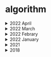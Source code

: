 # algorithm
<details markdown="1">
<summary> 2022 April</summary>

| | 문제                                                         | 답                                                           | 날짜 |
|---| :----------------------------------------------------------- | ------------------------------------------------------------ | ------------------------------------------------------------ |
|1| [11057](https://www.acmicpc.net/problem/11057)|[Done](https://github.com/leechGamer/algorithm/blob/master/2022/dp/11057/Main.java) |2022.04.02|
|1| [2193](https://www.acmicpc.net/problem/2193)|[Done](https://github.com/leechGamer/algorithm/blob/master/2022/dp/2193-1/Main.java) |2022.04.03|

</details>

<details markdown="1">
<summary> 2022 March</summary>

| | 문제                                                         | 답                                                           | 날짜 |
|---| :----------------------------------------------------------- | ------------------------------------------------------------ | ------------------------------------------------------------ |
|1| [2557](https://www.acmicpc.net/problem/2557)|[Done](https://github.com/gyoungeunbae/algorithm/blob/master/2022/%EC%9E%85%EC%B6%9C%EB%A0%A5/2557/Main.java) |2022.03.09|
|2| [1000](https://www.acmicpc.net/problem/1000)|[Done](https://github.com/gyoungeunbae/algorithm/blob/master/2022/%EC%9E%85%EC%B6%9C%EB%A0%A5/1000/Main.java) |2022.03.09|
|3| [2558](https://www.acmicpc.net/problem/2558)|[Done](https://github.com/gyoungeunbae/algorithm/blob/master/2022/%EC%9E%85%EC%B6%9C%EB%A0%A5/2558/Main.java) |2022.03.09|
|4| [10950](https://www.acmicpc.net/problem/10950)|[Done](https://github.com/gyoungeunbae/algorithm/blob/master/2022/%EC%9E%85%EC%B6%9C%EB%A0%A5/10950/Main.java) |2022.03.09|
|5| [10951](https://www.acmicpc.net/problem/10951)|[Done](https://github.com/gyoungeunbae/algorithm/blob/master/2022/%EC%9E%85%EC%B6%9C%EB%A0%A5/10951/Main.java) |2022.03.09|
|6| [10952](https://www.acmicpc.net/problem/10952)|[Done](https://github.com/gyoungeunbae/algorithm/blob/master/2022/%EC%9E%85%EC%B6%9C%EB%A0%A5/10952/Main.java) |2022.03.09|
|7| [10953](https://www.acmicpc.net/problem/10953)|[Done](https://github.com/gyoungeunbae/algorithm/blob/master/2022/%EC%9E%85%EC%B6%9C%EB%A0%A5/10953/Main.java) |2022.03.09|
|8| [11021](https://www.acmicpc.net/problem/11021)|[Done](https://github.com/gyoungeunbae/algorithm/blob/master/2022/%EC%9E%85%EC%B6%9C%EB%A0%A5/11021/Main.java) |2022.03.09|
|9| [11022](https://www.acmicpc.net/problem/11022)|[Done](https://github.com/gyoungeunbae/algorithm/blob/master/2022/%EC%9E%85%EC%B6%9C%EB%A0%A5/11022/Main.java) |2022.03.09|
|10| [11718](https://www.acmicpc.net/problem/11718)|[Done](https://github.com/gyoungeunbae/algorithm/blob/master/2022/%EC%9E%85%EC%B6%9C%EB%A0%A5/11718/Main.java) |2022.03.09|
|11| [11719](https://www.acmicpc.net/problem/11719)|[Done](https://github.com/gyoungeunbae/algorithm/blob/master/2022/%EC%9E%85%EC%B6%9C%EB%A0%A5/11719/Main.java) |2022.03.09|
|12| [11720](https://www.acmicpc.net/problem/11720)|[Done](https://github.com/gyoungeunbae/algorithm/blob/master/2022/%EC%9E%85%EC%B6%9C%EB%A0%A5/11720/Main.java) |2022.03.09|
|13| [11721](https://www.acmicpc.net/problem/11721)|[Done](https://github.com/gyoungeunbae/algorithm/blob/master/2022/%EC%9E%85%EC%B6%9C%EB%A0%A5/11721/Main.java) |2022.03.10|
|14| [2741](https://www.acmicpc.net/problem/2741)|[Done](https://github.com/gyoungeunbae/algorithm/blob/master/2022/%EC%9E%85%EC%B6%9C%EB%A0%A5/2741/Main.java) |2022.03.10|
|15| [2742](https://www.acmicpc.net/problem/2742)|[Done](https://github.com/gyoungeunbae/algorithm/blob/master/2022/%EC%9E%85%EC%B6%9C%EB%A0%A5/2742/Main.java) |2022.03.10|
|16| [2739](https://www.acmicpc.net/problem/2739)|[Done](https://github.com/gyoungeunbae/algorithm/blob/master/2022/%EC%9E%85%EC%B6%9C%EB%A0%A5/2739/Main.java) |2022.03.10|
|17| [1924](https://www.acmicpc.net/problem/1924)|[Done](https://github.com/gyoungeunbae/algorithm/blob/master/2022/%EC%9E%85%EC%B6%9C%EB%A0%A5/1924/Main.java) |2022.03.10|
|18| [8393](https://www.acmicpc.net/problem/8393)|[Done](https://github.com/gyoungeunbae/algorithm/blob/master/2022/%EC%9E%85%EC%B6%9C%EB%A0%A5/8393/Main.java) |2022.03.10|
|19| [10818](https://www.acmicpc.net/problem/10818)|[Done](https://github.com/gyoungeunbae/algorithm/blob/master/2022/%EC%9E%85%EC%B6%9C%EB%A0%A5/10818/Main.java) |2022.03.10|
|20| [2438](https://www.acmicpc.net/problem/2438)|[Done](https://github.com/gyoungeunbae/algorithm/blob/master/2022/%EC%9E%85%EC%B6%9C%EB%A0%A5/2438/Main.java) |2022.03.10|
|21| [2439](https://www.acmicpc.net/problem/2439)|[Done](https://github.com/gyoungeunbae/algorithm/blob/master/2022/%EC%9E%85%EC%B6%9C%EB%A0%A5/2439/Main.java) |2022.03.10|
|22| [2440](https://www.acmicpc.net/problem/2440)|[Done](https://github.com/gyoungeunbae/algorithm/blob/master/2022/%EC%9E%85%EC%B6%9C%EB%A0%A5/2440/Main.java) |2022.03.10|
|23| [2441](https://www.acmicpc.net/problem/2441)|[Done](https://github.com/gyoungeunbae/algorithm/blob/master/2022/%EC%9E%85%EC%B6%9C%EB%A0%A5/2441/Main.java) |2022.03.10|
|24| [2442](https://www.acmicpc.net/problem/2442)|[Done](https://github.com/gyoungeunbae/algorithm/blob/master/2022/%EC%9E%85%EC%B6%9C%EB%A0%A5/2442/Main.java) |2022.03.10|
|25| [2445](https://www.acmicpc.net/problem/2445)|[Done](https://github.com/gyoungeunbae/algorithm/blob/master/2022/%EC%9E%85%EC%B6%9C%EB%A0%A5/2445/Main.java) |2022.03.10|
|26| [2522](https://www.acmicpc.net/problem/2522)|[Done](https://github.com/gyoungeunbae/algorithm/blob/master/2022/%EC%9E%85%EC%B6%9C%EB%A0%A5/2522/Main.java) |2022.03.10|
|27| [2446](https://www.acmicpc.net/problem/2446)|[Done](https://github.com/gyoungeunbae/algorithm/blob/master/2022/%EC%9E%85%EC%B6%9C%EB%A0%A5/2446/Main.java) |2022.03.10|
|28| [10991](https://www.acmicpc.net/problem/10991)|[Done](https://github.com/gyoungeunbae/algorithm/blob/master/2022/%EC%9E%85%EC%B6%9C%EB%A0%A5/10991/Main.java) |2022.03.10|
|29| [10992](https://www.acmicpc.net/problem/10992)|[Done](https://github.com/gyoungeunbae/algorithm/blob/master/2022/%EC%9E%85%EC%B6%9C%EB%A0%A5/10992/Main.java) |2022.03.10|
|30| [1463](https://www.acmicpc.net/problem/1463)|[Done](https://github.com/gyoungeunbae/algorithm/blob/master/2022/dp/1463/Main.java) |2022.03.11|
|31| 계단오르기 |[Done](https://github.com/gyoungeunbae/algorithm/blob/master/2022/dp/%EA%B3%84%EB%8B%A8%EC%98%A4%EB%A5%B4%EA%B8%B0/Main.java) |2022.03.11|
|32| 씨름 선수 |[Done](https://github.com/gyoungeunbae/algorithm/blob/master/2022/%EA%B7%B8%EB%A6%AC%EB%94%94/%EC%94%A8%EB%A6%84%EC%84%A0%EC%88%98/Main.java) |2022.03.11|
|33| [11726](https://www.acmicpc.net/problem/11726) |[Done](https://github.com/gyoungeunbae/algorithm/blob/master/2022/dp/11726/Main.java) |2022.03.14|
|34| [11727](https://www.acmicpc.net/problem/11727) |[Done](https://github.com/gyoungeunbae/algorithm/blob/master/2022/dp/11727/Main.java) |2022.03.16|
|35| [9095](https://www.acmicpc.net/problem/9095) |[Done](https://github.com/gyoungeunbae/algorithm/blob/master/2022/dp/9095/Main.java) |2022.03.18|
</details>

<details markdown="1">
<summary> 2022 Febrary</summary>

| | 문제                                                         | 답                                                           | 날짜 |
|---| :----------------------------------------------------------- | ------------------------------------------------------------ | ------------------------------------------------------------ |
|1| [11047동전](https://www.acmicpc.net/problem/11047)|[Done](https://github.com/gyoungeunbae/algorithm/blob/master/2022/%EB%B0%B1%EC%A4%80/11047%EB%8F%99%EC%A0%84/Main.java) |2022.02.03|
|2| 연속부분수열 | [Done](https://github.com/gyoungeunbae/algorithm/blob/master/2022/%EC%97%B0%EC%86%8D%EB%B6%80%EB%B6%84%EC%88%98%EC%97%B4/Main.java) | 2022.02.13|
</details>

<details markdown="1">
<summary> 2022 January</summary>

| | 문제                                                         | 답                                                           | 날짜 |
|---| :----------------------------------------------------------- | ------------------------------------------------------------ | ------------------------------------------------------------ |
|1| 문자 찾기 |[Done](https://github.com/gyoungeunbae/algorithm/blob/master/Answer/Main20221.java) | 2021.12.29|
|2| 대소문자 변환 |[Done](https://github.com/gyoungeunbae/algorithm/blob/master/Answer/2022/Main20222.java) | 2021.12.29|
|3| 문장 속 단어 |[Done](https://github.com/gyoungeunbae/algorithm/blob/master/2022/%EB%AC%B8%EC%9E%A5%EC%86%8D%EB%8B%A8%EC%96%B4/Main.java)| 2022.01.19|
|4| 단어 뒤집기 |[Done](https://github.com/gyoungeunbae/algorithm/tree/master/2022/%EB%8B%A8%EC%96%B4%EB%92%A4%EC%A7%91%EA%B8%B0)| 2022.01.19|
|5| 특정 문자 뒤집기 |[Done](https://github.com/gyoungeunbae/algorithm/blob/master/2022/%ED%8A%B9%EC%A0%95%EB%AC%B8%EC%9E%90%EB%92%A4%EC%A7%91%EA%B8%B0/Main.java) | 2022.01.26|
|6| 중복문자제거 |[Done](https://github.com/gyoungeunbae/algorithm/blob/master/2022/%EC%A4%91%EB%B3%B5%EB%AC%B8%EC%9E%90%EC%A0%9C%EA%B1%B0/Main.java) | 2022.01.27|
|7| 회문 문자열 |[Done](https://github.com/gyoungeunbae/algorithm/blob/master/2022/%ED%9A%8C%EB%AC%B8%EB%AC%B8%EC%9E%90%EC%97%B4/Main.java)|2022.01.27|
|8| 유효한 팰린드롬 |[Done](https://github.com/gyoungeunbae/algorithm/blob/master/2022/%EC%9C%A0%ED%9A%A8%ED%95%9C%ED%8C%B0%EB%A6%B0%EB%93%9C%EB%A1%AC/Main.java) |2022.01.28|
|9| 숫자만 추출 |[Done](https://github.com/gyoungeunbae/algorithm/tree/master/2022/%EC%88%AB%EC%9E%90%EB%A7%8C%EC%B6%94%EC%B6%9C)|2022.01.28|
|10| 가장 짧은 문자거리 |[Done](https://github.com/gyoungeunbae/algorithm/blob/master/2022/%EA%B0%80%EC%9E%A5%EC%A7%A7%EC%9D%80%20%EA%B1%B0%EB%A6%AC/Main.java)| 2022.01.28|
|11| 문자열 압축 |[Done](https://github.com/gyoungeunbae/algorithm/blob/master/2022/%EB%AC%B8%EC%9E%90%EC%97%B4%EC%95%95%EC%B6%95/Main.java)|2022.01.29|
|12| 암호 |[Done](https://github.com/gyoungeunbae/algorithm/blob/master/2022/%EC%95%94%ED%98%B8/Main.java)|2022.01.29|
|13| 큰 수 출력하기 |[Done](https://github.com/gyoungeunbae/algorithm/blob/master/2022/%ED%81%B0%20%EC%88%98%20%EC%B6%9C%EB%A0%A5%ED%95%98%EA%B8%B0/Main.java)|2022.01.29|
|14| 보이는 학생 |[Done](https://github.com/gyoungeunbae/algorithm/blob/master/2022/%EB%B3%B4%EC%9D%B4%EB%8A%94%20%ED%95%99%EC%83%9D/Main.java)|2022.01.29|
|15| 가위 바위 보 |[Done](https://github.com/gyoungeunbae/algorithm/blob/master/2022/%EA%B0%80%EC%9C%84%EB%B0%94%EC%9C%84%EB%B3%B4/Main.java)|2022.01.29|
|16| 피보나치 수열 |[Done](https://github.com/gyoungeunbae/algorithm/blob/master/2022/%ED%94%BC%EB%B3%B4%EB%82%98%EC%B9%98%EC%88%98%EC%97%B4/Main.java)|2022.01.29|
|17| 소수(에라토스테네스 체) |[Done](https://github.com/gyoungeunbae/algorithm/blob/master/2022/%EC%97%90%EB%9D%BC%ED%86%A0%EC%8A%A4%ED%85%8C%EB%84%A4%EC%8A%A4%EC%9D%98%EC%B2%B4/Main.java) |2022.01.31|
|18| 뒤집은 소수 |[Done](https://github.com/gyoungeunbae/algorithm/blob/master/2022/%EB%92%A4%EC%A7%91%EC%9D%80%EC%86%8C%EC%88%98/Main.java) |2022.01.31|
|19| 점수계산 |[Done](https://github.com/gyoungeunbae/algorithm/blob/master/2022/%EC%A0%90%EC%88%98%EA%B3%84%EC%82%B0/Main.java)|2022.01.31|
|20| 등수구하기 |[Done](https://github.com/gyoungeunbae/algorithm/blob/master/2022/%EB%93%B1%EC%88%98%EA%B5%AC%ED%95%98%EA%B8%B0/Main.java)|2022.01.31|
|21| 격자판 최대합 |[Done](https://github.com/gyoungeunbae/algorithm/blob/master/2022/%EA%B2%A9%EC%9E%90%ED%8C%90%EC%B5%9C%EB%8C%80%ED%95%A9/Main.java)|2022.01.31|
|22| 봉우리 |[Done](https://github.com/gyoungeunbae/algorithm/blob/master/2022/%EB%B4%89%EC%9A%B0%EB%A6%AC/Main.java)|2022.01.31|
|23| 임시반장 정하기 |[Done](https://github.com/gyoungeunbae/algorithm/blob/master/2022/%EC%9E%84%EC%8B%9C%EB%B0%98%EC%9E%A5%EA%B5%AC%ED%95%98%EA%B8%B0/Main.java)|2022.01.31|
|24| 멘토링 | | ||
|25| 두 배열 합치기 |[Done](https://github.com/gyoungeunbae/algorithm/blob/master/2022/%EB%91%90%EB%B0%B0%EC%97%B4%ED%95%A9%EC%B9%98%EA%B8%B0/Main.java) |2022.01.30|
|26| 공통원소 구하기 |[Done](https://github.com/gyoungeunbae/algorithm/blob/master/2022/%EA%B3%B5%ED%86%B5%EC%9B%90%EC%86%8C%EA%B5%AC%ED%95%98%EA%B8%B0/Main.java) |2022.01.30|
|27| 최대 매출 |[Done](https://github.com/gyoungeunbae/algorithm/blob/master/2022/%EC%B5%9C%EB%8C%80%EB%A7%A4%EC%B6%9C/Main.java) |2022.01.30|
|28| SingleLinkedList응용: 중복값 제거(buffer 사용 불가)|[Done](https://github.com/gyoungeunbae/algorithm/blob/master/appliedDS/RemoveDuplicatedEWithSingleLinkedList.java) | 2022.01.07|
|29| SingleLinkedList응용: 뒤에서 k번째 원소 찾기|[Done](https://github.com/gyoungeunbae/algorithm/blob/master/appliedDS/FindKElement.java) | 2022.01.12|
|30| SingleLinkedList응용: 뒤에서 k번째 원소 찾기(재귀 이용)|[Done](https://github.com/gyoungeunbae/algorithm/blob/master/appliedDS/FindKElementV2.java) | 2022.01.12|
|31| SingleLinkedList응용: 뒤에서 k번째 원소 찾기(v3)|[Done](https://github.com/gyoungeunbae/algorithm/blob/master/appliedDS/FindElementV3.java) | 2022.01.12|
|32| SingleLinkedList응용: 뒤에서 k번째 원소 찾기(v4)|[Done](https://github.com/gyoungeunbae/algorithm/blob/master/appliedDS/FindElementV4.java) | 2022.01.12|
|33| SingleLinkedList응용: x를 기준으로 두 파트로 나누기|[Done](https://github.com/gyoungeunbae/algorithm/blob/master/appliedDS/LinkedList/TwoBlocks.java) | 2022.01.15|
|34| 10828 Stack |[Done](https://github.com/gyoungeunbae/algorithm/tree/master/2022/10828Stack) | 2022.01.17|

</details>

<details markdown="1">
<summary> 2021 </summary>

| | 문제                                                         | 답                                                           |
|---| :----------------------------------------------------------- | ------------------------------------------------------------ |
|1|  [9093 단어 뒤집기](https://www.acmicpc.net/problem/9093)| [Done](https://github.com/gyoungeunbae/algorithm/tree/master/Answer/bj/9093/Main.java)|
|2|  [9012 괄호](https://www.acmicpc.net/problem/9012)|[Done](https://github.com/gyoungeunbae/algorithm/blob/master/Answer/bj/9012/Main.java)|
|3|  [1874 스택 수열](https://www.acmicpc.net/problem/1874) | △ |
|4|  [1406 에디터](https://www.acmicpc.net/problem/1406) | [Done](https://github.com/gyoungeunbae/algorithm/blob/master/Answer/bj/1406/Main.java)|
|5|  [17413 단어뒤집기2](https://www.acmicpc.net/problem/17413) | [Done](https://github.com/gyoungeunbae/algorithm/blob/master/Answer/bj/17413/Main.java)|
|6|  [10799 쇠막대기](https://www.acmicpc.net/problem/10799) | [Done](https://github.com/gyoungeunbae/algorithm/blob/master/Answer/bj/10799/Main.java)|
|7|  [17298 오큰수](https://www.acmicpc.net/problem/17298) | [Done](https://github.com/gyoungeunbae/algorithm/blob/master/Answer/bj/17298/Main.java)|
|8|  [10430 나머지](https://www.acmicpc.net/problem/10430) | [Done](https://github.com/gyoungeunbae/algorithm/blob/master/Answer/bj/10430/Main.java)|
|9|  [2609 최대공약수 최소공배수](https://www.acmicpc.net/problem/2609) | [Done](https://github.com/gyoungeunbae/algorithm/blob/master/Answer/bj/2609/Main.java)|
|10| [1978 소수찾기](https://www.acmicpc.net/problem/1978) | [Done](https://github.com/gyoungeunbae/algorithm/blob/master/Answer/bj/1978/Main.java)|
|11| [1929 소수구하기](https://www.acmicpc.net/problem/1929) | [Done](https://github.com/gyoungeunbae/algorithm/blob/master/Answer/bj/1929/Main.java)|
|12| [6588 골드바흐의 추측](https://www.acmicpc.net/problem/6588) | [Done](https://github.com/gyoungeunbae/algorithm/blob/master/Answer/bj/6588/Main.java)|
|13| [10872 팩토리얼](https://www.acmicpc.net/problem/10872) | [Done](https://github.com/gyoungeunbae/algorithm/blob/master/Answer/bj/10872/Main.java)|
|14| [1676 팩토리얼 0의 개수](https://www.acmicpc.net/problem/1676) | [Done](https://github.com/gyoungeunbae/algorithm/blob/master/Answer/bj/1676/Main.java)|
|15| [2004 조합 0의 개수](https://www.acmicpc.net/problem/2004) | [Done](https://github.com/gyoungeunbae/algorithm/blob/master/Answer/bj/2004/Main.java)|
|16| [9613 GCD 합](https://www.acmicpc.net/problem/9613) | [Done](https://github.com/gyoungeunbae/algorithm/blob/master/Answer/bj/9613/Main.java)|
|17| [17087 숨바꼭질6](https://www.acmicpc.net/problem/17087) | [Done](https://github.com/gyoungeunbae/algorithm/blob/master/Answer/bj/17087/Main.java)|
|18| [1373 2진수 8진수](https://www.acmicpc.net/problem/1373) | [Done](https://github.com/gyoungeunbae/algorithm/blob/master/Answer/bj/1373/Main.java)|
|19| 2진수를 문자열로 변환하기 | [Done](https://github.com/gyoungeunbae/algorithm/blob/master/Answer/Main12.java)
|20| [Shortest distance to every other character from given character](https://www.geeksforgeeks.org/shortest-distance-to-every-other-character-from-given-character/) | [Done](https://github.com/gyoungeunbae/algorithm/blob/master/Answer/Main13.java)
|21| [Extract all integers from string](https://www.geeksforgeeks.org/extract-integers-string-c/) | [Done](https://github.com/gyoungeunbae/algorithm/blob/master/Answer/Main9.java)
|22| 중복 문자열 제거 | [Done](https://github.com/gyoungeunbae/algorithm/blob/master/Answer/RemoveDuplicate.java)
|23| 회문 문자열 | [Done](https://github.com/gyoungeunbae/algorithm/blob/master/Answer/Palindrome.java)
|24| 특정문자열 뒤집기 | [Done](https://github.com/gyoungeunbae/algorithm/blob/master/Answer/ReverseLetters.java)
|25| 문자 찾기 | [Done](https://github.com/gyoungeunbae/algorithm/blob/master/Answer/FindCharacter.java)
|26| 문장 속 단어 | [Done](https://github.com/gyoungeunbae/algorithm/blob/master/Answer/WordInSentence.java)
|27| 대소문자 변환 | [Done](https://github.com/gyoungeunbae/algorithm/blob/master/Answer/UpperCaseLowerCase.java)
|28| 큰 수 출력하기 | [Done](https://github.com/gyoungeunbae/algorithm/blob/master/Answer/BetterThanBefore.java)
|29| 보이는 학생 | [Done](https://github.com/gyoungeunbae/algorithm/blob/master/Answer/Student.java)
|30| 가위바위보 | [Done](https://github.com/gyoungeunbae/algorithm/blob/master/Answer/RockScissor.java)
|31| 뒤집은 소수 | [Done](https://github.com/gyoungeunbae/algorithm/blob/master/Answer/ReversedPrimeNumber.java)
|32| 점수 계산 | [Done](https://github.com/gyoungeunbae/algorithm/blob/master/Answer/Score.java)
|33| 등수 계산 | [Done](https://github.com/gyoungeunbae/algorithm/blob/master/Answer/RankCalculator.java)
|34| 격자 최대합 | [Done](https://github.com/gyoungeunbae/algorithm/blob/master/Answer/MaxNumber.java)
|35| 봉우리 | [Done](https://github.com/gyoungeunbae/algorithm/blob/master/Answer/Peaks.java)
|36| 임시 반장 정하기 | [Done](https://github.com/gyoungeunbae/algorithm/blob/master/Answer/ChairMan.java)
|37| 멘토링 | [Done](https://github.com/gyoungeunbae/algorithm/blob/master/Answer/Mentoring.java)
|38| 두 배열 합치기 | [Done](https://github.com/gyoungeunbae/algorithm/blob/master/Answer/MergeArrays.java)
|39| 최대 매출 | [Done](https://github.com/gyoungeunbae/algorithm/blob/master/Answer/MaxSales.java)
|40| 학급 회장 | [Done](https://github.com/gyoungeunbae/algorithm/blob/master/Answer/PeerLeader.java)
|41| [x만큼 간격이 있는 n개의 숫자](https://programmers.co.kr/learn/courses/30/lessons/12954) | [Done](https://github.com/gyoungeunbae/algorithm/blob/master/Answer/Solution12954.java)
|42| [행렬의 덧셈](https://programmers.co.kr/learn/courses/30/lessons/12950) | [Done](https://github.com/gyoungeunbae/algorithm/blob/master/Answer/Solution12950.java)
|43| [핸드폰 번호 가리기](https://programmers.co.kr/learn/courses/30/lessons/12948) | [Done](https://github.com/gyoungeunbae/algorithm/blob/master/Answer/Solution12948.java)
|44| [하샤드](https://programmers.co.kr/learn/courses/30/lessons/12947) |[Done](https://github.com/gyoungeunbae/algorithm/blob/master/Answer/Solution12947.java)
|45| [평균 구하기](https://programmers.co.kr/learn/courses/30/lessons/12944) |[Done](https://github.com/gyoungeunbae/algorithm/blob/master/Answer/Solution12944.java)
|46| [콜라츠 추측](https://programmers.co.kr/learn/courses/30/lessons/12943) | [Done](https://github.com/gyoungeunbae/algorithm/blob/master/Answer/Solution12943.java)
|47| [짝수와 홀수](https://programmers.co.kr/learn/courses/30/lessons/12937) |[Done](https://github.com/gyoungeunbae/algorithm/blob/master/Answer/Solution12937.java)
---
### SQL 
| | 문제                                                         | 답                                                           |
|---| :----------------------------------------------------------- | ------------------------------------------------------------ |
|1|  [모든 레코드 조회하기](https://programmers.co.kr/learn/courses/30/lessons/59034)| [Done](https://github.com/gyoungeunbae/algorithm/sql/solution1.sql)|
|2|  [역순 정렬하기](https://programmers.co.kr/learn/courses/30/lessons/59035)| [Done](https://github.com/gyoungeunbae/algorithm/sql/solution2.sql)|
|3|  [아픈 동물 찾기](https://programmers.co.kr/learn/courses/30/lessons/59036)| [Done](https://github.com/gyoungeunbae/algorithm/sql/solution3.sql)|
|4|  [어린 동물 찾기](https://programmers.co.kr/learn/courses/30/lessons/59037)| [Done](https://github.com/gyoungeunbae/algorithm/sql/solution4.sql)|
|5|  [동물의 아이디와 이름](https://programmers.co.kr/learn/courses/30/lessons/59403)| [Done](https://github.com/gyoungeunbae/algorithm/sql/solution5.sql)|
|6|  [여러 기준으로 정렬하기](https://programmers.co.kr/learn/courses/30/lessons/59404)| [Done](https://github.com/gyoungeunbae/algorithm/sql/solution6.sql)|
|7|  [상위 n개 레코드](https://programmers.co.kr/learn/courses/30/lessons/59405)| [Done](https://github.com/gyoungeunbae/algorithm/sql/solution7.sql)|

---
</details>

<details markdown="1">
<summary> 2018 </summary>

| 문제                                                         | 답                                                           |
| :----------------------------------------------------------- | ------------------------------------------------------------ |
| [2019-04-15(수) Chocolate-Feast](<https://www.hackerrank.com/challenges/chocolate-feast/forum>) | [완료](<https://github.com/gyoungeunbae/algorithm/blob/master/Answer/ChocolateFeast.java>) |
| [2019-04-10(수) Counting-Valleys](<https://www.hackerrank.com/challenges/counting-valleys/problem>) | [완료](<https://github.com/gyoungeunbae/Daily-algorithm/blob/master/Answer/Counting-Valleys.java>) |
| [2019-04-03(수) Cats and a Mouse](<https://www.hackerrank.com/challenges/cats-and-a-mouse/problem>) | [완료](<https://github.com/gyoungeunbae/Daily-algorithm/blob/master/Answer/CatsandMouse.java>) |
| [2019-04-01(월)Cut the Sticks](<https://www.hackerrank.com/challenges/cut-the-sticks/problem>) | [완료](<https://github.com/gyoungeunbae/Daily-algorithm/blob/master/Answer/CuttheSticks.java>) |
|                                                              |                                                              |
|                                                              |                                                              |
|                                                              |                                                              |
|                                                              |                                                              |
| 2018-10-31(수)  **주어진 두 수의 최대 공약수와 최소 공배수를 구한다** |                                                              |
| 2018-10-29(월)  **주어진 문자열을 int 형으로 변환한다.**     | [완료](https://github.com/gyoungeunbae/Daily-algorithm/blob/master/Answer/StringToInt.java) |
| 2018-10-29(월)  **주어진 문자열을 역순으로 출력한다.**       | [완료](https://github.com/gyoungeunbae/Daily-algorithm/blob/master/Answer/ReverseString.java) |
| 2018-10-29(월)   **주어진 문자열에서 문자열을 구성하고 있는 각각의 문자열들이 고유한지를 판단한다.** | [완료](https://github.com/gyoungeunbae/Daily-algorithm/blob/master/Answer/CharacteristicValue.java) |
| [2018-04-17(화) Extra Long Factorials](https://www.hackerrank.com/challenges/extra-long-factorials/problem) |                                                              |
| [2018-03-02(금) Equalize the Array]( https://www.hackerrank.com/challenges/equality-in-a-array/problem) |                                                              |
| [2018-02-28(수) Viral Advertising](https://www.hackerrank.com/challenges/strange-advertising/problem) |                                                              |
| [2018-02-27(화) Tree: Postorder Traversal](https://www.hackerrank.com/challenges/tree-postorder-traversal/problem) |                                                              |
| [2018-02-26(월) Breaking the Records](https://www.hackerrank.com/challenges/breaking-best-and-worst-records/problem) |                                                              |
| [2018-02-21(수) Encryption](https://www.hackerrank.com/challenges/encryption/problem) |                                                              |
| [2018-02-19(월) Journey to the Moon](https://www.hackerrank.com/challenges/journey-to-the-moon/problem) |                                                              |
| [2018-02-14(수) Beautiful Days at the Moview](https://www.hackerrank.com/challenges/beautiful-days-at-the-movies/problem) | 진행                                                         |
| [2018-02-13(화) Tree: Preorder Traversal](https://www.hackerrank.com/challenges/tree-preorder-traversal/problem) |                                                              |
| [2018-02-12(월) Electronics Shop](https://www.hackerrank.com/challenges/electronics-shop/problem) | [완료](https://github.com/gyoungeunbae/Daily-algorithm/blob/master/Answer/ElectronicsShop.java) |
| [2018-02-07(수) Flipping the Matrix](https://www.hackerrank.com/challenges/flipping-the-matrix/problem) |                                                              |
| [2018-02-05(월) Tower Breakers](https://www.hackerrank.com/challenges/tower-breakers-1/problem) |                                                              |
| [2018-02-02(금) Even Tree](https://www.hackerrank.com/challenges/even-tree/problem) |                                                              |
| [2018-02-01(목) Drawing Book](https://www.hackerrank.com/challenges/drawing-book/problem) |                                                              |
| [2018-01-31(수) Find Digits](https://www.hackerrank.com/challenges/find-digits/problem) |                                                              |
| [2018-01-30(화) camelcase](https://www.hackerrank.com/challenges/camelcase/problem) |                                                              |
| [2018-01-29(월)Sherlock and the valid String](https://www.hackerrank.com/challenges/sherlock-and-valid-string/problem) | [완료](https://github.com/gyoungeunbae/Daily-algorithm/blob/master/Answer/SherlockandtheValidString.java) |
| [2018-01-26(금)Manasa and Stones](https://www.hackerrank.com/challenges/manasa-and-stones/problem) |                                                              |
| [2018-01-25(목)Lisa’s Workbook](https://www.hackerrank.com/challenges/lisa-workbook/problem) |                                                              |
| [2018-01-24(수)Fibonacci Modified](https://www.hackerrank.com/challenges/fibonacci-modified/problem) |                                                              |
| [2018-01-23(화)Greedy Florist](https://www.hackerrank.com/challenges/greedy-florist/problem) |                                                              |
| [2018-01-22(월)Pairs](https://www.hackerrank.com/challenges/pairs/problem) |                                                              |
| [2018-01-19(금)Migratory Birds](https://www.hackerrank.com/challenges/migratory-birds/problem) | [완료](https://github.com/gyoungeunbae/Daily-algorithm/blob/master/Answer/MigotoryBirds.java) |
| [2018-01-18(목) Kangaroo](https://www.hackerrank.com/challenges/kangaroo/problem) | [완료](https://github.com/gyoungeunbae/Daily-algorithm/blob/master/Answer/Kangaroo.java) |
| [2018-01-17(수)Angry Professor](https://www.hackerrank.com/challenges/angry-professor/problem) | [완료](https://github.com/gyoungeunbae/Daily-algorithm/blob/master/Answer/Angry>Professor.java) |
| [2018-01-16(화)Birthday Cake Candles](https://www.hackerrank.com/challenges/birthday-cake-candles/problem) | [완료](https://github.com/gyoungeunbae/Daily-algorithm/blob/master/Answer/BirthdayCakeCandle.java) |
| [2018-01-15(월)Apple and Orange](https://www.hackerrank.com/challenges/apple-and-orange/problem) | [완료](https://github.com/gyoungeunbae/Daily-algorithm/blob/master/Answer/AppleAndOrange.java) |
| [2018-01-12(금)maximum-draws](https://www.hackerrank.com/challenges/maximum-draws/problem) |                                                              |
| [2018-01-11(목)Restaurant](https://www.hackerrank.com/challenges/restaurant/problem) |                                                              |
| [2018-01-10(수)Shelock and array](https://www.hackerrank.com/challenges/sherlock-and-array/forum) | 진행중                                                       |
| [2018-01-09(화)Permuting Two Arrays](https://www.hackerrank.com/challenges/two-arrays/problem) | [완료](https://github.com/gyoungeunbae/Daily-algorithm/blob/master/Answer/PermutingTwoArrays.java) |
| [2018-01-08(월)The Great XOR](https://www.hackerrank.com/challenges/the-great-xor/problem) | [완료](https://github.com/gyoungeunbae/Daily-algorithm/blob/master/Answer/TheGreatXOR.java) |
| [2018-01-05(금) Army Game](https://www.hackerrank.com/challenges/game-with-cells/problem) |                                                              |
| [2018-01-04(목)The Full Counting Sort](https://www.hackerrank.com/challenges/countingsort4/problem) |                                                              |
| [2018-01-03(수)Utopian Tree](https://www.hackerrank.com/challenges/utopian-tree/problem) | [완료](https://github.com/gyoungeunbae/Daily-algorithm/blob/master/Answer/UtopianTree.java) |
| [2018-01-02(화)Maximizing XOR](https://www.hackerrank.com/challenges/maximizing-xor/problem) | [완료](https://github.com/gyoungeunbae/Daily-algorithm/blob/master/Answer/Maximizing-Xor.java) |

</details>
